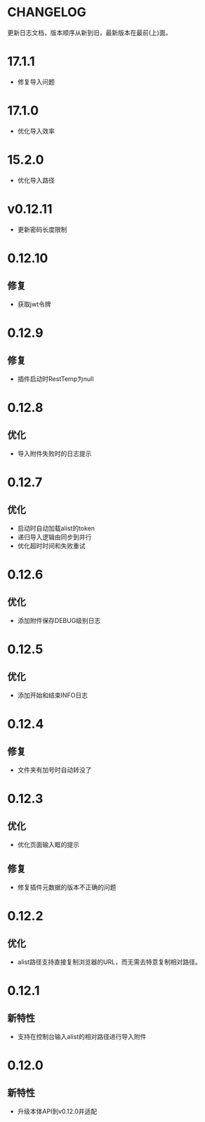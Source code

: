 # CHANGELOG

更新日志文档，版本顺序从新到旧，最新版本在最前(上)面。

# 17.1.1

- 修复导入问题

# 17.1.0

- 优化导入效率

# 15.2.0

- 优化导入路径

# v0.12.11

- 更新密码长度限制

# 0.12.10

## 修复

- 获取jwt令牌

# 0.12.9

## 修复

- 插件启动时RestTemp为null

# 0.12.8

## 优化

- 导入附件失败时的日志提示

# 0.12.7

## 优化

- 启动时自动加载alist的token
- 递归导入逻辑由同步到并行
- 优化超时时间和失败重试

# 0.12.6

## 优化

- 添加附件保存DEBUG级别日志

# 0.12.5

## 优化

- 添加开始和结束INFO日志

# 0.12.4

## 修复

- 文件夹有加号时自动转没了

# 0.12.3

## 优化

- 优化页面输入眶的提示

## 修复

- 修复插件元数据的版本不正确的问题

# 0.12.2

## 优化

- alist路径支持直接复制浏览器的URL，而无需去特意复制相对路径。

# 0.12.1

## 新特性

- 支持在控制台输入alist的相对路径进行导入附件

# 0.12.0

## 新特性

- 升级本体API到v0.12.0并适配




